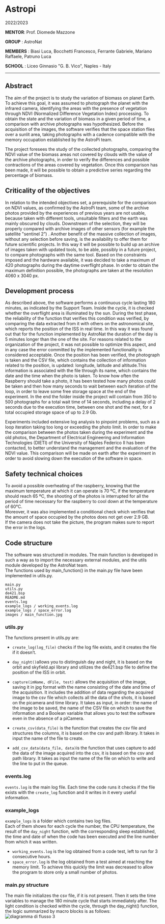 # Astropi 
2022/2023

**MENTOR**: Prof. Diomede Mazzone

**GROUP** : AstroNat

**MEMBERS** :  Biasi Luca, Bocchetti Francesco, Ferrante Gabriele, Mariano Raffaele, Patruno Luca 

**SCHOOL** :  Liceo Ginnasio "G. B. Vico", Naples - Italy
***
## Abstract
The aim of the project is to study the variation of biomass on planet Earth. To achieve this goal, it was assumed to photograph the planet with the infrared camera, identifying the areas with the presence of vegetation through NDVI (Normalized Difference Vegetation Index) processing. To obtain the state and the variation of biomass in a given period of time, a comparison with archive photographs was hypothesized.
Before the acquisition of the images, the software verifies that the space station flies over a sunlit area, taking photographs with a cadence compatible with the memory occupation established by the AstroPi team.

The project foresees the study of the collected photographs, comparing the NDVI value of the biomass areas not covered by clouds with the value of the archive photographs, in order to verify the differences and possible contractions of the areas covered by vegetation. Once this comparison has been made, it will be possible to obtain a predictive series regarding the percentage of biomass.


## Criticality of the objectives
In relation to the intended objectives set, a prerequisite for the comparison on NDVI values, as confirmed by the AstroPi team, some of the archive photos provided by the experiences of previous years are not usable, because taken with different tools, unsuitable filters and the earth was mainly obscured by clouds. Downstream of the selection, they will be properly compared with archive images of other sensors (for example the satellite "sentinel 2”) . Another benefit of the massive collection of images, without any selection before saving, is the availability to offer them for future scientific projects. In this way it will be possible to build up an archive of images taken with updated tools, to be able, possibly in a future project, to compare photographs with the same tool. Based on the constraints imposed and the hardware available, it was decided to take a maximum of 420 photographs during the daytime overflight phase. In order to obtain the maximum definition possible, the photographs are taken at the resolution 4060 x 3040 px.


## Development process
As described above, the software performs a continuous cycle lasting 180 minutes, as indicated by the Support Team. Inside the cycle, it is checked whether the overflight area is illuminated by the sun. During the test phase, the reliability of the function that verifies this condition was verified, by comparing the data extracted from it with others on the astronomical site, which reports the position of the ISS in real time. In this way it was found out that for the function implemented by AstroNat the duration of the day is 5 minutes longer than the one of the site. For reasons related to the organization of the project, it was not possible to optimize this aspect, and in any case the error committed by the implemented functionality is considered acceptable. Once the position has been verified, the photograph is taken and the CSV file, which contains the collection of information related to the position, is updated: longitude, latitude and altitude.This information is associated with the file through its name, which contains the date and the time when the photo is taken. To know how often the Raspberry should take a photo, it has been tested how many photos could be taken and then how many seconds to wait between each iteration of the loop, in order to leave some free storage space at the end of the experiment. In the end the folder inside the project will contain from 350 to 500 photographs for a total wait time of 14 seconds, including a delay of 2 seconds due to the execution time, between one shot and the next, for a total occupied storage space of up to 2.9 Gb.  
  
Experiments included extensive log analysis to pinpoint problems, such as a loop iteration taking too long or exceeding the photo limit.
In order to make the comparison between the photos taken during the experiment and the old photos, the Department of Electrical Engineering and Information Technologies (DIETI) of the University of Naples Federico II has been contacted, to better understand the management and the evaluation of the NDVI value. This comparison will be made on earth after the experiment in order to avoid slowing down the execution of the software in space.

## Safety technical choices
To avoid a possible overheating of the raspberry, knowing that the maximum temperature at which it can operate is 70 ºC, if the temperature should reach 65 ºC, the shooting of the photos is interrupted for all the period of time necessary for the raspberry to cool down at the temperature of 60°C.  
Moreover, it was also implemented a conditional check which verifies that the amount of space occupied by the photos does not get over 2.9 GB.  
If the camera does not take the picture, the program makes sure to report the error in the logs.

## Code structure
The software was structured in modules. The main function is developed in such a way as to import the necessary external modules, and the utils module developed by the AstroNat team.  
The functions used by main_function() in the main.py file have been implemented in utils.py.
```
main.py
utils.py
de421.bsp
README.md
events.log
example_logs / working_events.log
example_logs / space_error.log
images / main_function.jpg
```

### utils.py
The functions present in utils.py are:

* `create_log(log_file)` checks if the log file exists, and it creates the file if it doesn’t.
* ` day_night() `allows you to distinguish day and night, it is based on the orbit and skyfield.api library and utilizes the de421.bsp file to define the position of the ISS in orbit.
* ` capture(imName, dFile, test) ` allows the acquisition of the image, saving it in jpg format with the name consisting of the date and time of the acquisition. It includes the addition of data regarding the acquired image to the csv file which collects all the data of the shots, it is based on the picamera and time library. It takes as input, in order: the name of the image to be saved, the name of the CSV file on which to save the information and a Boolean variable that allows you to test the software even in the absence of a piCamera.

* ` create_csv(data_file) `  is the function that creates the csv file and structures the columns, it is based on the csv and path library. It takes in input the name of the file to create.

* ` add_csv_data(data_file, data) `is the function that uses capture to add the data of the image acquired into the csv, it is based on the csv and path library. It takes as input the name of the file on which to write and the line to put in the queue.

### events.log
`events.log` is the main log file. Each time the code runs it checks if the file exists with the `create_log` function and it writes in it every useful information.


### example_logs
`example_logs` is a folder which contains two log files.  
Each of them shows for each cycle the number, the CPU temperature, the result of the `day_night` function, with the corresponding sleep established, the time and date of when the code has been executed and the line number from which it was written.

* `working_events.log` is the log obtained from a code test, left to run for 3 consecutive hours.
* `space_error.log` is the log obtained from a test aimed at reaching the memory limit. To achieve this quickly the limit was decreased to allow the program to store only a small number of photos.



### main.py structure
The main file initializes the csv file, if it is not present. Then it sets the time variables to manage the 180 minute cycle that starts immediately after. The light condition is checked within the cycle, through the day_night() function, the logic summarized by macro blocks is as follows:
![diagramma di flusso 3](https://user-images.githubusercontent.com/74982114/221213901-733e11be-a633-4942-b295-25952ed07d8b.jpg)





